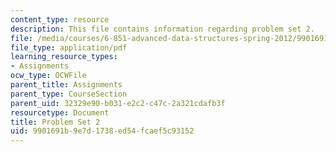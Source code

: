 ```yaml
---
content_type: resource
description: This file contains information regarding problem set 2.
file: /media/courses/6-851-advanced-data-structures-spring-2012/9901691b9e7d1738ed54fcaef5c93152_MIT6_851S12_ps2.pdf
file_type: application/pdf
learning_resource_types:
- Assignments
ocw_type: OCWFile
parent_title: Assignments
parent_type: CourseSection
parent_uid: 32329e90-b031-e2c2-c47c-2a321cdafb3f
resourcetype: Document
title: Problem Set 2
uid: 9901691b-9e7d-1738-ed54-fcaef5c93152
---
```

